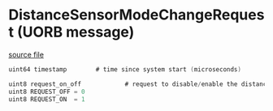# DistanceSensorModeChangeRequest (UORB message)

[source file](https://github.com/PX4/PX4-Autopilot/blob/main/msg/DistanceSensorModeChangeRequest.msg)

```c
uint64 timestamp		# time since system start (microseconds)

uint8 request_on_off 			# request to disable/enable the distance sensor
uint8 REQUEST_OFF = 0
uint8 REQUEST_ON  = 1

```
